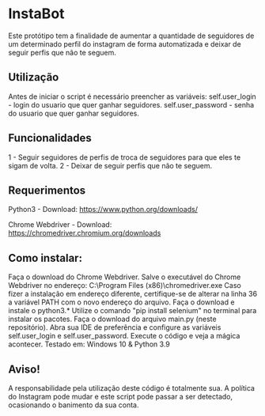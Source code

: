 # InstaBot
Este protótipo tem a finalidade de aumentar a quantidade de seguidores de um determinado perfil do instagram de forma automatizada e deixar de seguir perfis que não te seguem.

## Utilização
Antes de iniciar o script é necessário preencher as variáveis:
self.user_login - login do usuario que quer ganhar seguidores.
self.user_password - senha do usuario que quer ganhar seguidores.

## Funcionalidades
1 - Seguir seguidores de perfis de troca de seguidores para que eles te sigam de volta.
2 - Deixar de seguir perfis que não te seguem.

## Requerimentos
Python3 - Download: https://www.python.org/downloads/

Chrome Webdriver - Download: https://chromedriver.chromium.org/downloads

## Como instalar:
Faça o download do Chrome Webdriver.
Salve o executável do Chrome Webdriver no endereço: C:\Program Files (x86)\chromedriver.exe Caso fizer a instalação em endereço diferente, certifique-se de alterar na linha 36 a variável PATH com o novo endereço do arquivo.
Faça o download e instale o python3.*
Utilize o comando "pip install selenium" no terminal para instalar os pacotes.
Faça o download do arquivo main.py (neste repositório).
Abra sua IDE de preferência e configure as variáveis self.user_login e self.user_password.
Execute o código e veja a mágica acontecer.
Testado em:
Windows 10 & Python 3.9

## Aviso!
A responsabilidade pela utilização deste código é totalmente sua. A política do Instagram pode mudar e este script pode passar a ser detectado, ocasionando o banimento da sua conta.
